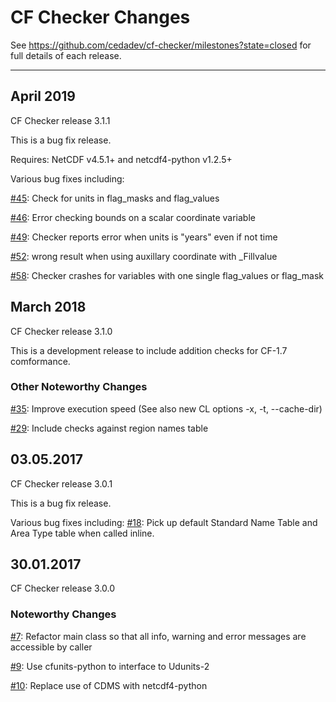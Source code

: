 # CF Checker Changes

See https://github.com/cedadev/cf-checker/milestones?state=closed for full details of each release.

-----------------------------------------------------------------
## April 2019

CF Checker release 3.1.1

This is a bug fix release.

Requires: NetCDF v4.5.1+ and netcdf4-python v1.2.5+  

Various bug fixes including:

[#45](https://github.com/cedadev/cf-checker/issues/45): Check for units in flag_masks and flag_values

[#46](https://github.com/cedadev/cf-checker/issues/46): Error checking bounds on a scalar coordinate variable

[#49](https://github.com/cedadev/cf-checker/issues/49): Checker reports error when units is "years" even if not time

[#52](https://github.com/cedadev/cf-checker/issues/52): wrong result when using auxillary coordinate with _Fillvalue

[#58](https://github.com/cedadev/cf-checker/issues/58): Checker crashes for variables with one single flag_values or flag_mask

## March 2018

CF Checker release 3.1.0

This is a development release to include addition checks for CF-1.7 comformance.

### Other Noteworthy Changes

[#35](https://github.com/cedadev/cf-checker/issues/35): Improve execution speed (See also new CL options -x, -t, --cache-dir)

[#29](https://github.com/cedadev/cf-checker/issues/29): Include checks against region names table

## 03.05.2017

CF Checker release 3.0.1

This is a bug fix release.

Various bug fixes including:
[#18](https://github.com/cedadev/cf-checker/issues/18): Pick up default Standard Name Table and Area Type table when called inline.

## 30.01.2017

CF Checker release 3.0.0

### Noteworthy Changes

[#7](https://github.com/cedadev/cf-checker/issues/7): Refactor main class so that all info, warning and error messages are accessible by caller

[#9](https://github.com/cedadev/cf-checker/pull/9): Use cfunits-python to interface to Udunits-2

[#10](https://github.com/cedadev/cf-checker/pull/10): Replace use of CDMS with netcdf4-python
